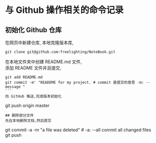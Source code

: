 # 与 Github 操作相关的命令记录

## 初始化 Github 仓库  

在网页中新建仓库, 
本地克隆版本库,  
```shell
git clone git@github.com:freelighting/NoteBook.git
```
在本地文件夹中创建 README.md 文件,  
添加 README 文件并且提交,   
```
git add README.md  
git commit -m' "READEME for my project. # commit 是提交的意思 -m: --message " 
```  
向 GitHub 推送,完成版本初始化   
```
git push origin master
```
## 删除部分文件
先在本地删除文档,然后提交  
```
git commit -a -m "a file was deleted" # -a: --all commit all changed files  
git push
```
